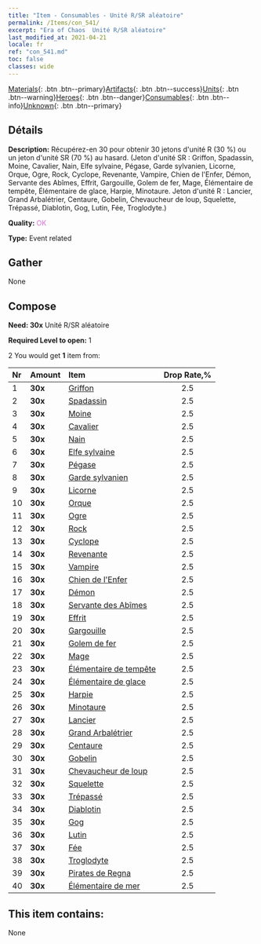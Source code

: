 ```yaml
---
title: "Item - Consumables - Unité R/SR aléatoire"
permalink: /Items/con_541/
excerpt: "Era of Chaos  Unité R/SR aléatoire"
last_modified_at: 2021-04-21
locale: fr
ref: "con_541.md"
toc: false
classes: wide
---
```

 [Materials](/fr/Items/){: .btn .btn--primary}[Artifacts](/fr/Items/Artifacts/){: .btn .btn--success}[Units](/fr/Items/Units/){: .btn .btn--warning}[Heroes](/fr/Items/Heroes/){: .btn .btn--danger}[Consumables](/fr/Items/Consumables/){: .btn .btn--info}[Unknown](/fr/Items/Unknown/){: .btn .btn--primary}

## Détails
 **Description:** Récupérez-en 30 pour obtenir 30 jetons d'unité R (30 %) ou un jeton d'unité SR (70 %) au hasard. (Jeton d'unité SR : Griffon, Spadassin, Moine, Cavalier, Nain, Elfe sylvaine, Pégase, Garde sylvanien, Licorne, Orque, Ogre, Rock, Cyclope, Revenante, Vampire, Chien de l'Enfer, Démon, Servante des Abîmes, Effrit, Gargouille, Golem de fer, Mage, Élémentaire de tempête, Élémentaire de glace, Harpie, Minotaure. Jeton d'unité R : Lancier, Grand Arbalétrier, Centaure, Gobelin, Chevaucheur de loup, Squelette, Trépassé, Diablotin, Gog, Lutin, Fée, Troglodyte.)

 **Quality:** <span style="color: #DA70D6">OK</span>

 **Type:** Event related

## Gather

  None

## Compose

 **Need: 30x** Unité R/SR aléatoire

 **Required Level to open:** 1

 2 You would get **1** item  from:

  | Nr | Amount |     Item    | Drop Rate,% |
  |:---|:-------|:------------|:---------:|
  | 1 |  **30x** | [Griffon](/fr/Items/unt_192/) | 2.5 | 
  | 2 |  **30x** | [Spadassin](/fr/Items/unt_193/) | 2.5 | 
  | 3 |  **30x** | [Moine](/fr/Items/unt_194/) | 2.5 | 
  | 4 |  **30x** | [Cavalier ](/fr/Items/unt_195/) | 2.5 | 
  | 5 |  **30x** | [Nain](/fr/Items/unt_200/) | 2.5 | 
  | 6 |  **30x** | [Elfe sylvaine](/fr/Items/unt_201/) | 2.5 | 
  | 7 |  **30x** | [Pégase](/fr/Items/unt_202/) | 2.5 | 
  | 8 |  **30x** | [Garde sylvanien](/fr/Items/unt_203/) | 2.5 | 
  | 9 |  **30x** | [Licorne](/fr/Items/unt_204/) | 2.5 | 
  | 10 |  **30x** | [Orque](/fr/Items/unt_219/) | 2.5 | 
  | 11 |  **30x** | [Ogre](/fr/Items/unt_220/) | 2.5 | 
  | 12 |  **30x** | [Rock](/fr/Items/unt_221/) | 2.5 | 
  | 13 |  **30x** | [Cyclope](/fr/Items/unt_222/) | 2.5 | 
  | 14 |  **30x** | [Revenante](/fr/Items/unt_210/) | 2.5 | 
  | 15 |  **30x** | [Vampire](/fr/Items/unt_211/) | 2.5 | 
  | 16 |  **30x** | [Chien de l'Enfer](/fr/Items/unt_228/) | 2.5 | 
  | 17 |  **30x** | [Démon](/fr/Items/unt_229/) | 2.5 | 
  | 18 |  **30x** | [Servante des Abîmes](/fr/Items/unt_230/) | 2.5 | 
  | 19 |  **30x** | [Effrit](/fr/Items/unt_231/) | 2.5 | 
  | 20 |  **30x** | [Gargouille](/fr/Items/unt_236/) | 2.5 | 
  | 21 |  **30x** | [Golem de fer](/fr/Items/unt_237/) | 2.5 | 
  | 22 |  **30x** | [Mage](/fr/Items/unt_238/) | 2.5 | 
  | 23 |  **30x** | [Élémentaire de tempête](/fr/Items/unt_263/) | 2.5 | 
  | 24 |  **30x** | [Élémentaire de glace](/fr/Items/unt_264/) | 2.5 | 
  | 25 |  **30x** | [Harpie](/fr/Items/unt_245/) | 2.5 | 
  | 26 |  **30x** | [Minotaure](/fr/Items/unt_248/) | 2.5 | 
  | 27 |  **30x** | [Lancier](/fr/Items/unt_190/) | 2.5 | 
  | 28 |  **30x** | [Grand Arbalétrier](/fr/Items/unt_191/) | 2.5 | 
  | 29 |  **30x** | [Centaure](/fr/Items/unt_199/) | 2.5 | 
  | 30 |  **30x** | [Gobelin](/fr/Items/unt_217/) | 2.5 | 
  | 31 |  **30x** | [Chevaucheur de loup](/fr/Items/unt_218/) | 2.5 | 
  | 32 |  **30x** | [Squelette](/fr/Items/unt_208/) | 2.5 | 
  | 33 |  **30x** | [Trépassé](/fr/Items/unt_209/) | 2.5 | 
  | 34 |  **30x** | [Diablotin](/fr/Items/unt_226/) | 2.5 | 
  | 35 |  **30x** | [Gog](/fr/Items/unt_227/) | 2.5 | 
  | 36 |  **30x** | [Lutin](/fr/Items/unt_235/) | 2.5 | 
  | 37 |  **30x** | [Fée](/fr/Items/unt_262/) | 2.5 | 
  | 38 |  **30x** | [Troglodyte](/fr/Items/unt_244/) | 2.5 | 
  | 39 |  **30x** | [Pirates de Regna](/fr/Items/unt_273/) | 2.5 | 
  | 40 |  **30x** | [Élémentaire de mer](/fr/Items/unt_275/) | 2.5 | 


## This item contains:

  None

